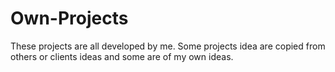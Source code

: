 # Own-Projects
These projects are all developed by me. Some projects idea are copied from others or clients ideas and some are of my own ideas. 
